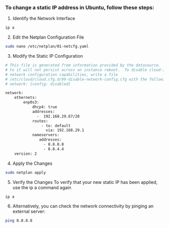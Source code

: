 ### To change a static IP address in Ubuntu, follow these steps:

1. Identify the Network Interface

```bash
ip a
```

2. Edit the Netplan Configuration File

```bash
sudo nano /etc/netplan/01-netcfg.yaml
```

3. Modify the Static IP Configuration

```bash
# This file is generated from information provided by the datasource.  Changes
# to it will not persist across an instance reboot.  To disable cloud-init's
# network configuration capabilities, write a file
# /etc/cloud/cloud.cfg.d/99-disable-network-config.cfg with the following:
# network: {config: disabled}
```
```bash
network:
    ethernets:
        enp0s3:
            dhcp4: true
            addresses:
              -  192.168.29.67/28
            routes:
                - to: default
                  via: 192.168.29.1
            nameservers:
               addresses:
                 - 8.8.8.8
                 - 8.8.4.4         
    version: 2
```

4. Apply the Changes

```bash
sudo netplan apply
```

5. Verify the Changes
   To verify that your new static IP has been applied, use the ip a command again

```bash
ip a
```

6. Alternatively, you can check the network connectivity by pinging an external server:

```bash
ping 8.8.8.8
```



